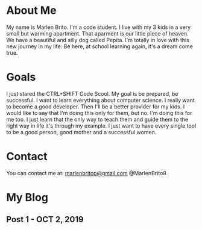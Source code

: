 # About Me

My name is Marlen Brito. I'm a code student. I live with my 3 kids in a very small but warming apartment. 
That aparment is our little piece of heaven. We have a beautiful and silly dog called Pepita.
I'm totally in love with this new journey in my life. Be here, at school learning again, it's a dream come true.


# Goals

I just stared the CTRL+SHIFT Code Scool.
My goal is be prepared, be successful. I want to learn everything about computer science. I really want to become a good developer. Then I'll be a better provider for my kids.
I would like to say that I'm doing this only for them, but no. I'm doing this for me too.
I just learn that the only way to teach them and guide them to the right way in life it's through my example.
I just want to have every single tool to be a good person, good mother and a successful women.

# Contact

You can contact me at:
marlenbritop@gmail.com
@MarlenBrito8

# My Blog



## Post 1 - OCT 2, 2019
